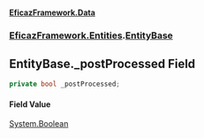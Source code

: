 #### [EficazFramework.Data](EficazFrameworkData.md 'EficazFramework Data')
### [EficazFramework.Entities](EficazFrameworkData.md#EficazFramework.Entities 'EficazFramework.Entities').[EntityBase](EficazFramework.Entities/EntityBase.md 'EficazFramework.Entities.EntityBase')

## EntityBase._postProcessed Field

```csharp
private bool _postProcessed;
```

#### Field Value
[System.Boolean](https://docs.microsoft.com/en-us/dotnet/api/System.Boolean 'System.Boolean')